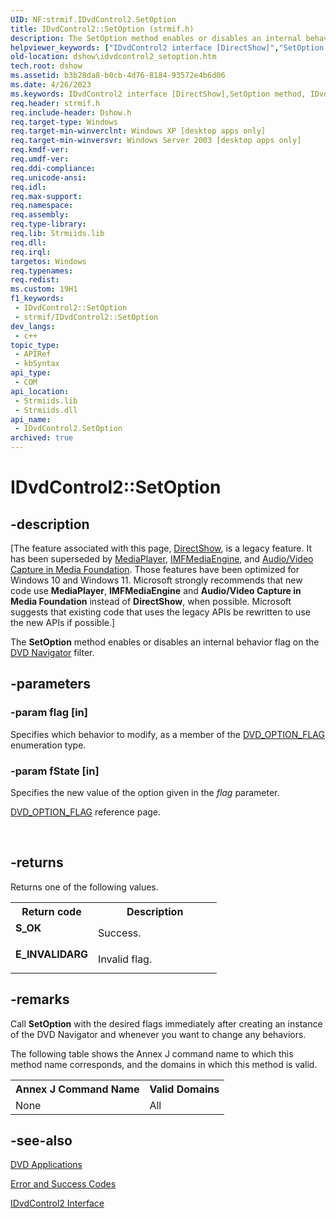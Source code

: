 ```yaml
---
UID: NF:strmif.IDvdControl2.SetOption
title: IDvdControl2::SetOption (strmif.h)
description: The SetOption method enables or disables an internal behavior flag on the DVD Navigator filter.
helpviewer_keywords: ["IDvdControl2 interface [DirectShow]","SetOption method","IDvdControl2.SetOption","IDvdControl2::SetOption","IDvdControl2SetOption","SetOption","SetOption method [DirectShow]","SetOption method [DirectShow]","IDvdControl2 interface","dshow.idvdcontrol2_setoption","strmif/IDvdControl2::SetOption"]
old-location: dshow\idvdcontrol2_setoption.htm
tech.root: dshow
ms.assetid: b3b28da8-b0cb-4d76-8184-93572e4b6d06
ms.date: 4/26/2023
ms.keywords: IDvdControl2 interface [DirectShow],SetOption method, IDvdControl2.SetOption, IDvdControl2::SetOption, IDvdControl2SetOption, SetOption, SetOption method [DirectShow], SetOption method [DirectShow],IDvdControl2 interface, dshow.idvdcontrol2_setoption, strmif/IDvdControl2::SetOption
req.header: strmif.h
req.include-header: Dshow.h
req.target-type: Windows
req.target-min-winverclnt: Windows XP [desktop apps only]
req.target-min-winversvr: Windows Server 2003 [desktop apps only]
req.kmdf-ver: 
req.umdf-ver: 
req.ddi-compliance: 
req.unicode-ansi: 
req.idl: 
req.max-support: 
req.namespace: 
req.assembly: 
req.type-library: 
req.lib: Strmiids.lib
req.dll: 
req.irql: 
targetos: Windows
req.typenames: 
req.redist: 
ms.custom: 19H1
f1_keywords:
 - IDvdControl2::SetOption
 - strmif/IDvdControl2::SetOption
dev_langs:
 - c++
topic_type:
 - APIRef
 - kbSyntax
api_type:
 - COM
api_location:
 - Strmiids.lib
 - Strmiids.dll
api_name:
 - IDvdControl2.SetOption
archived: true
---
```


# IDvdControl2::SetOption


## -description

\[The feature associated with this page, [DirectShow](/windows/win32/directshow/directshow), is a legacy feature. It has been superseded by [MediaPlayer](/uwp/api/Windows.Media.Playback.MediaPlayer), [IMFMediaEngine](/windows/win32/api/mfmediaengine/nn-mfmediaengine-imfmediaengine), and [Audio/Video Capture in Media Foundation](/windows/win32/medfound/audio-video-capture-in-media-foundation). Those features have been optimized for Windows 10 and Windows 11. Microsoft strongly recommends that new code use **MediaPlayer**, **IMFMediaEngine** and **Audio/Video Capture in Media Foundation** instead of **DirectShow**, when possible. Microsoft suggests that existing code that uses the legacy APIs be rewritten to use the new APIs if possible.\]

The <b>SetOption</b> method enables or disables an internal behavior flag on the <a href="/windows/desktop/DirectShow/dvd-navigator-filter">DVD Navigator</a> filter.

## -parameters

### -param flag [in]

Specifies which behavior to modify, as a member of the [DVD_OPTION_FLAG](/windows/desktop/api/strmif/ne-strmif-dvd_option_flag) enumeration type.

### -param fState [in]

Specifies the new value of the option given in the <i>flag</i> parameter.

[DVD_OPTION_FLAG](/windows/desktop/api/strmif/ne-strmif-dvd_option_flag) reference page.
          </div>
<div> </div>

## -returns

Returns one of the following values.

<table>
<tr>
<th>Return code</th>
<th>Description</th>
</tr>
<tr>
<td width="40%">
<dl>
<dt><b>S_OK</b></dt>
</dl>
</td>
<td width="60%">
Success.

</td>
</tr>
<tr>
<td width="40%">
<dl>
<dt><b>E_INVALIDARG</b></dt>
</dl>
</td>
<td width="60%">
Invalid flag.

</td>
</tr>
</table>

## -remarks

Call <b>SetOption</b> with the desired flags immediately after creating an instance of the DVD Navigator and whenever you want to change any behaviors.
      

The following table shows the Annex J command name to which this method name corresponds, and the domains in which this method is valid.
      

<table>
<tr>
<th>Annex J Command Name
            </th>
<th>Valid Domains
            </th>
</tr>
<tr>
<td>None</td>
<td>All</td>
</tr>
</table>

## -see-also

<a href="/windows/desktop/DirectShow/dvd-applications">DVD Applications</a>



<a href="/windows/desktop/DirectShow/error-and-success-codes">Error and Success Codes</a>



<a href="/windows/desktop/api/strmif/nn-strmif-idvdcontrol2">IDvdControl2 Interface</a>